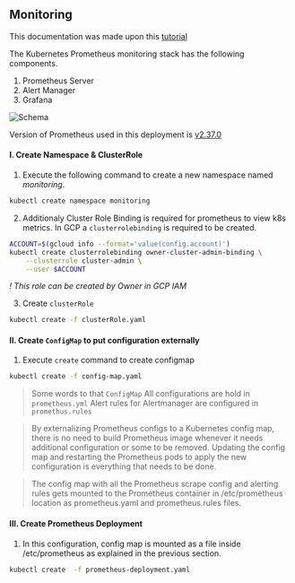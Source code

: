 ## Monitoring

This documentation was made upon this [tutorial](https://devopscube.com/setup-prometheus-monitoring-on-kubernetes/)

The Kubernetes Prometheus monitoring stack has the following components.

1. Prometheus Server
2. Alert Manager
3. Grafana

![Schema](https://devopscube.com/wp-content/uploads/2022/01/kubernetes-1024x498.png)


Version of Prometheus used in this deployment is [v2.37.0](https://hub.docker.com/layers/prometheus/prom/prometheus/v2.37.0/images/sha256-8ab20bc5a8bee3b8107bb2f533deea35da5641a608f9b0c16e683d6c60d3ee84?context=explore)

#### I. Create Namespace & ClusterRole

1. Execute the following command to create a new namespace named *monitoring*.
  
  ```bash
  kubectl create namespace monitoring
  ```

2. Additionaly Cluster Role Binding is required for prometheus  to view k8s metrics. In GCP a `clusterrolebinding` is required to be created.

```bash
ACCOUNT=$(gcloud info --format='value(config.account)')
kubectl create clusterrolebinding owner-cluster-admin-binding \
    --clusterrole cluster-admin \
    --user $ACCOUNT
```

*! This role can be created by Owner in GCP IAM*

3. Create `clusterRole`

  ```bash
  kubectl create -f clusterRole.yaml
  ```

#### II. Create `ConfigMap` to put configuration externally

1. Execute `create` command to create configmap
    
  ```bash
  kubectl create -f config-map.yaml
  ```

>Some words to that `ConfigMap`
All configurations are hold in `prometheus.yml`
Alert rules for Alertmanager are configured in `promethus.rules`

>By externalizing Prometheus configs to a Kubernetes config map, there is no need to build Prometheus image whenever it needs additional configuration or some to be removed. Updating the config map and restarting the Prometheus pods to apply the new configuration is everything that needs to be done.

>The config map with all the Prometheus scrape config and alerting rules gets mounted to the Prometheus container in /etc/prometheus location as prometheus.yaml and prometheus.rules files.


#### III. Create Prometheus Deployment

1.  In this configuration, config map is mounted as a file inside /etc/prometheus as explained in the previous section.

  ```bash
  kubectl create  -f prometheus-deployment.yaml
  ```
